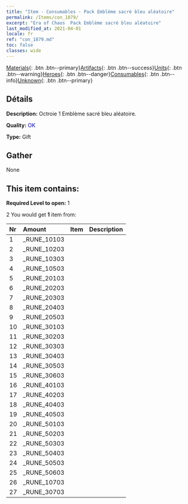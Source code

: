 ```yaml
---
title: "Item - Consumables - Pack Emblème sacré bleu aléatoire"
permalink: /Items/con_1879/
excerpt: "Era of Chaos  Pack Emblème sacré bleu aléatoire"
last_modified_at: 2021-04-01
locale: fr
ref: "con_1879.md"
toc: false
classes: wide
---
```

 [Materials](/fr/Items/){: .btn .btn--primary}[Artifacts](/fr/Items/Artifacts/){: .btn .btn--success}[Units](/fr/Items/Units/){: .btn .btn--warning}[Heroes](/fr/Items/Heroes/){: .btn .btn--danger}[Consumables](/fr/Items/Consumables/){: .btn .btn--info}[Unknown](/fr/Items/Unknown/){: .btn .btn--primary}

## Détails
 **Description:** Octroie 1 Emblème sacré bleu aléatoire.

 **Quality:** <span style="color: #0000CD">OK</span>

 **Type:** Gift

## Gather

  None

## This item contains:

 **Required Level to open:** 1

 2 You would get **1** item  from:

  | Nr | Amount |     Item    | Description |
  |:---|:-------|:------------|:-----------:|
  | 1 | _RUNE_10103 | 
  | 2 | _RUNE_10203 | 
  | 3 | _RUNE_10303 | 
  | 4 | _RUNE_10503 | 
  | 5 | _RUNE_20103 | 
  | 6 | _RUNE_20203 | 
  | 7 | _RUNE_20303 | 
  | 8 | _RUNE_20403 | 
  | 9 | _RUNE_20503 | 
  | 10 | _RUNE_30103 | 
  | 11 | _RUNE_30203 | 
  | 12 | _RUNE_30303 | 
  | 13 | _RUNE_30403 | 
  | 14 | _RUNE_30503 | 
  | 15 | _RUNE_30603 | 
  | 16 | _RUNE_40103 | 
  | 17 | _RUNE_40203 | 
  | 18 | _RUNE_40403 | 
  | 19 | _RUNE_40503 | 
  | 20 | _RUNE_50103 | 
  | 21 | _RUNE_50203 | 
  | 22 | _RUNE_50303 | 
  | 23 | _RUNE_50403 | 
  | 24 | _RUNE_50503 | 
  | 25 | _RUNE_50603 | 
  | 26 | _RUNE_10703 | 
  | 27 | _RUNE_30703 | 
